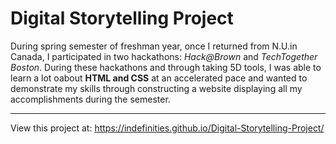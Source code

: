 # Digital Storytelling Project
During spring semester of freshman year, once I returned from N.U.in Canada, I participated in two hackathons: *Hack@Brown* and *TechTogether Boston*. During these hackathons and through taking 5D tools, I was able to learn a lot oabout **HTML and CSS** at an accelerated pace and wanted to demonstrate my skills through constructing a website displaying all my accomplishments during the semester. 

***

View this project at:
https://indefinities.github.io/Digital-Storytelling-Project/
